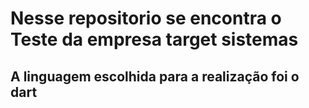 # Nesse repositorio se encontra o Teste da empresa target sistemas

## A linguagem escolhida para a realização foi o dart
